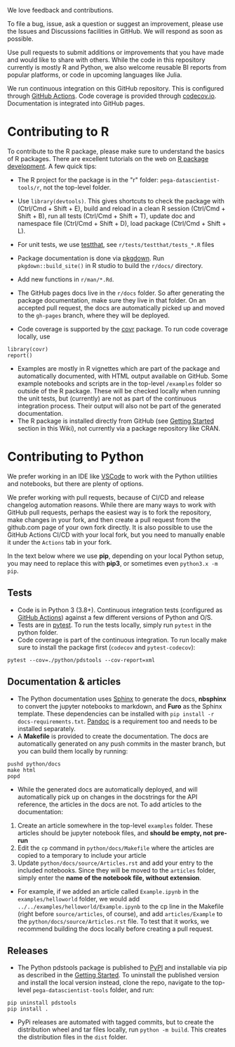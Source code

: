 We love feedback and contributions.

To file a bug, issue, ask a question or suggest an improvement, please use the Issues and Discussions facilities in GitHub. We will respond as soon as possible.

Use pull requests to submit additions or improvements that you have made and would like to share with others. While the code in this repository currently is mostly R and Python, we also welcome reusable BI reports from popular platforms, or code in upcoming languages like Julia.

We run continuous integration on this GitHub repository. This is configured through [GitHub Actions](https://docs.github.com/en/actions). Code coverage is provided through [codecov.io](https://app.codecov.io/gh/pegasystems/pega-datascientist-tools). Documentation is integrated into GitHub pages.

# Contributing to R

To contribute to the R package, please make sure to understand the basics of R packages. There are excellent tutorials on the web on [R package development](http://r-pkgs.had.co.nz/). A few quick tips:

* The R project for the package is in the "r" folder: `pega-datascientist-tools/r`, not the top-level folder.
* Use `library(devtools)`. This gives shortcuts to check the package with (Ctrl/Cmd + Shift + E), build and reload in a clean R session (Ctrl/Cmd + Shift + B), run all tests (Ctrl/Cmd + Shift + T), update doc and namespace file (Ctrl/Cmd + Shift + D), load package (Ctrl/Cmd + Shift + L).
* For unit tests, we use [testthat](https://testthat.r-lib.org), see `r/tests/testthat/tests_*.R` files
* Package documentation is done via [pkgdown](https://pkgdown.r-lib.org/). Run `pkgdown::build_site()` in R studio to build the `r/docs/` directory.
* Add new functions in `r/man/*.Rd`. 
* The GitHub pages docs live in the `r/docs` folder. So after generating the package documentation, make sure they live in that folder. On an accepted pull request, the docs are automatically picked up and moved to the `gh-pages` branch, where they will be deployed.

* Code coverage is supported by the [covr](https://about.codecov.io/) package. To run code coverage locally, use

```
library(covr)
report()
```

* Examples are mostly in R vignettes which are part of the package and automatically documented, with HTML output available on GitHub. Some example notebooks and scripts are in the top-level `/examples` folder so outside of the R package. These will be checked locally when running the unit tests, but (currently) are not as part of the continuous integration process. Their output will also not be part of the generated documentation.
* The R package is installed directly from GitHub (see [Getting Started](/pegasystems/pega-datascientist-tools/wiki#getting-started-with-the-r-library) section in this Wiki), not currently via a package repository like CRAN.

# Contributing to Python

We prefer working in an IDE like [VSCode](https://code.visualstudio.com/) to work with the Python utilities and notebooks, but there are plenty of options. 

We prefer working with pull requests, because of CI/CD and release changelog automation reasons. While there are many ways to work with GitHub pull requests, perhaps the easiest way is to fork the repository, make changes in your fork, and then create a pull request from the github.com page of your own fork directly. It is also possible to use the GitHub Actions CI/CD with your local fork, but you need to manually enable it under the `Actions` tab in your fork.

In the text below where we use **pip**, depending on your local Python setup, you may need to replace this with **pip3**, or sometimes even `python3.x -m pip`.

## Tests

* Code is in Python 3 (3.8+). Continuous integration tests (configured as [GitHub Actions](https://docs.github.com/en/actions)) against a few different versions of Python and O/S.
* Tests are in [pytest](https://docs.pytest.org/). To run the tests locally, simply run `pytest` in the python folder. 
* Code coverage is part of the continuous integration. To run locally make sure to install the package first (`codecov` and `pytest-codecov`): 
```
pytest --cov=./python/pdstools --cov-report=xml
```

## Documentation & articles
* The Python documentation uses [Sphinx](https://www.sphinx-doc.org/) to generate the docs, **nbsphinx** to convert the jupyter notebooks to markdown, and **Furo** as the Sphinx template. These dependencies can be installed with `pip install -r docs-requirements.txt`. [Pandoc](https://pandoc.org/) is a requirement too and needs to be installed separately.
* A **Makefile** is provided to create the documentation. The docs are automatically generated on any push commits in the master branch, but you can build them locally by running:
```
pushd python/docs
make html
popd
```
* While the generated docs are automatically deployed, and will automatically pick up on changes in the docstrings for the API reference, the articles in the docs are not. To add articles to the documentation: 
1. Create an article somewhere in the top-level `examples` folder. These articles should be jupyter notebook files, and **should be empty, not pre-run**
2. Edit the `cp` command in `python/docs/Makefile` where the articles are copied to a temporary to include your article
3. Update `python/docs/source/Articles.rst` and add your entry to the included notebooks. Since they will be moved to the `articles` folder, simply enter the **name of the notebook file, without extension**. 
- For example, if we added an article called `Example.ipynb` in the `examples/helloworld` folder, we would add `../../examples/helloworld/Example.ipynb` to the cp line in the Makefile (right before `source/articles`, of course), and add `articles/Example` to the `python/docs/source/Articles.rst` file. To test that it works, we recommend building the docs locally before creating a pull request.

## Releases

* The Python pdstools package is published to [PyPI](https://pypi.org/) and installable via pip as described in the [Getting Started](/pegasystems/pega-datascientist-tools/wiki#getting-started-with-the-python-tools). To uninstall the published version and install the local version instead, clone the repo, navigate to the top-level `pega-datascientist-tools` folder, and run:
```
pip uninstall pdstools
pip install .
```
* PyPi releases are automated with tagged commits, but to create the distribution wheel and tar files locally, run `python -m build`. This creates the distribution files in the `dist` folder.

